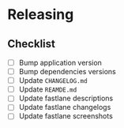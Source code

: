 # Releasing

## Checklist

- [ ] Bump application version
- [ ] Bump dependencies versions
- [ ] Update `CHANGELOG.md`
- [ ] Update `REAMDE.md`
- [ ] Update fastlane descriptions
- [ ] Update fastlane changelogs
- [ ] Update fastlane screenshots
